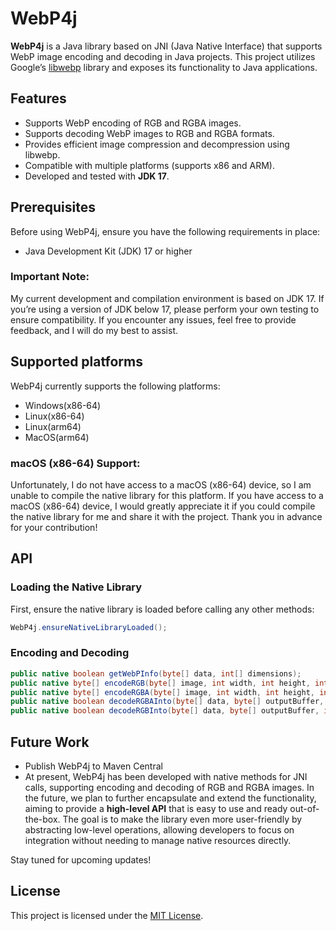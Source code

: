 # WebP4j

**WebP4j** is a Java library based on JNI (Java Native Interface) that supports WebP image encoding and decoding in Java projects. This project utilizes Google’s [libwebp](https://developers.google.com/speed/webp) library and exposes its functionality to Java applications.

## Features

- Supports WebP encoding of RGB and RGBA images.
- Supports decoding WebP images to RGB and RGBA formats.
- Provides efficient image compression and decompression using libwebp.
- Compatible with multiple platforms (supports x86 and ARM).
- Developed and tested with **JDK 17**.

## Prerequisites

Before using WebP4j, ensure you have the following requirements in place:

- Java Development Kit (JDK) 17 or higher

### Important Note:

My current development and compilation environment is based on JDK 17. If you’re using a version of JDK below 17, please perform your own testing to ensure compatibility. If you encounter any issues, feel free to provide feedback, and I will do my best to assist.

## Supported platforms

WebP4j currently supports the following platforms:

- Windows(x86-64)
- Linux(x86-64)
- Linux(arm64)
- MacOS(arm64)

### macOS (x86-64) Support:

Unfortunately, I do not have access to a macOS (x86-64) device, so I am unable to compile the native library for this platform. If you have access to a macOS (x86-64) device, I would greatly appreciate it if you could compile the native library for me and share it with the project. Thank you in advance for your contribution!

## API

### Loading the Native Library

First, ensure the native library is loaded before calling any other methods:

```java
WebP4j.ensureNativeLibraryLoaded();
```

### Encoding and Decoding

```java
public native boolean getWebPInfo(byte[] data, int[] dimensions);
public native byte[] encodeRGB(byte[] image, int width, int height, int stride, float quality);
public native byte[] encodeRGBA(byte[] image, int width, int height, int stride, float quality);
public native boolean decodeRGBAInto(byte[] data, byte[] outputBuffer, int outputStride);
public native boolean decodeRGBInto(byte[] data, byte[] outputBuffer, int outputStride);
```

## Future Work

- Publish WebP4j to Maven Central
- At present, WebP4j has been developed with native methods for JNI calls, supporting encoding and decoding of RGB and RGBA images. In the future, we plan to further encapsulate and extend the functionality, aiming to provide a **high-level API** that is easy to use and ready out-of-the-box. The goal is to make the library even more user-friendly by abstracting low-level operations, allowing developers to focus on integration without needing to manage native resources directly.

Stay tuned for upcoming updates!

## License

This project is licensed under the [MIT License](https://opensource.org/licenses/MIT).
